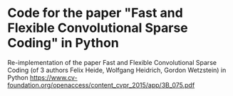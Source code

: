 # Code for the paper "Fast and Flexible Convolutional Sparse Coding" in Python
Re-implementation of the paper Fast and Flexible Convolutional Sparse Coding (of 3 authors Felix Heide, Wolfgang Heidrich, Gordon Wetzstein) in Python
https://www.cv-foundation.org/openaccess/content_cvpr_2015/app/3B_075.pdf
